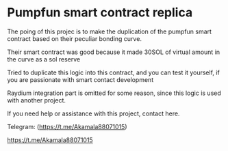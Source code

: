 # Pumpfun smart contract replica

The poing of this projec is to make the duplication of the pumpfun smart contract based on their peculiar bonding curve.

Their smart contract was good because it made 30SOL of virtual amount in the curve as a sol reserve

Tried to duplicate this logic into this contract, and you can test it yourself, if you are passionate with smart contact development

Raydium integration part is omitted for some reason, since this logic is used with another project.

If you need help or assistance with this project, contact here.


Telegram: (https://t.me/Akamala88071015)

https://t.me/Akamala88071015

